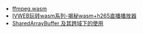- [ffmpeg.wasm](https://github.com/ffmpegwasm/ffmpeg.wasm)
- [IVWEB玩转wasm系列-揭秘wasm+h265直播播放器](https://juejin.cn/post/6877058224424976392)
- [SharedArrayBuffer 及其跨域下的使用](https://juejin.cn/post/7041000720681664542)
